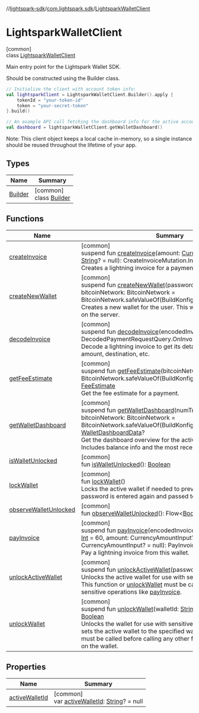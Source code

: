 //[lightspark-sdk](../../../index.md)/[com.lightspark.sdk](../index.md)/[LightsparkWalletClient](index.md)

# LightsparkWalletClient

[common]\
class [LightsparkWalletClient](index.md)

Main entry point for the Lightspark Wallet SDK.

Should be constructed using the Builder class.

```kotlin
// Initialize the client with account token info:
val lightsparkClient = LightsparkWalletClient.Builder().apply {
    tokenId = "your-token-id"
    token = "your-secret-token"
}.build()

// An example API call fetching the dashboard info for the active account:
val dashboard = lightsparkWalletClient.getWalletDashboard()
```

Note: This client object keeps a local cache in-memory, so a single instance should be reused throughout the lifetime of your app.

## Types

| Name | Summary |
|---|---|
| [Builder](-builder/index.md) | [common]<br>class [Builder](-builder/index.md) |

## Functions

| Name | Summary |
|---|---|
| [createInvoice](create-invoice.md) | [common]<br>suspend fun [createInvoice](create-invoice.md)(amount: [CurrencyAmount](../../com.lightspark.sdk.model/-currency-amount/index.md), memo: [String](https://kotlinlang.org/api/latest/jvm/stdlib/kotlin/-string/index.html)? = null): CreateInvoiceMutation.Invoice<br>Creates a lightning invoice for a payment to this wallet. |
| [createNewWallet](create-new-wallet.md) | [common]<br>suspend fun [createNewWallet](create-new-wallet.md)(password: [String](https://kotlinlang.org/api/latest/jvm/stdlib/kotlin/-string/index.html), bitcoinNetwork: BitcoinNetwork = BitcoinNetwork.safeValueOf(BuildKonfig.BITCOIN_NETWORK))<br>Creates a new wallet for the user. This will create a new node on the server. |
| [decodeInvoice](decode-invoice.md) | [common]<br>suspend fun [decodeInvoice](decode-invoice.md)(encodedInvoice: [String](https://kotlinlang.org/api/latest/jvm/stdlib/kotlin/-string/index.html)): DecodedPaymentRequestQuery.OnInvoiceData?<br>Decode a lightning invoice to get its details included payment amount, destination, etc. |
| [getFeeEstimate](get-fee-estimate.md) | [common]<br>suspend fun [getFeeEstimate](get-fee-estimate.md)(bitcoinNetwork: BitcoinNetwork = BitcoinNetwork.safeValueOf(BuildKonfig.BITCOIN_NETWORK)): [FeeEstimate](../../com.lightspark.sdk.model/-fee-estimate/index.md)<br>Get the fee estimate for a payment. |
| [getWalletDashboard](get-wallet-dashboard.md) | [common]<br>suspend fun [getWalletDashboard](get-wallet-dashboard.md)(numTransactions: [Int](https://kotlinlang.org/api/latest/jvm/stdlib/kotlin/-int/index.html) = 20, bitcoinNetwork: BitcoinNetwork = BitcoinNetwork.safeValueOf(BuildKonfig.BITCOIN_NETWORK)): [WalletDashboardData](../../com.lightspark.sdk.model/-wallet-dashboard-data/index.md)?<br>Get the dashboard overview for the active lightning wallet. Includes balance info and the most recent transactions. |
| [isWalletUnlocked](is-wallet-unlocked.md) | [common]<br>fun [isWalletUnlocked](is-wallet-unlocked.md)(): [Boolean](https://kotlinlang.org/api/latest/jvm/stdlib/kotlin/-boolean/index.html) |
| [lockWallet](lock-wallet.md) | [common]<br>fun [lockWallet](lock-wallet.md)()<br>Locks the active wallet if needed to prevent payment until the password is entered again and passed to [unlockWallet](unlock-wallet.md). |
| [observeWalletUnlocked](observe-wallet-unlocked.md) | [common]<br>fun [observeWalletUnlocked](observe-wallet-unlocked.md)(): Flow&lt;[Boolean](https://kotlinlang.org/api/latest/jvm/stdlib/kotlin/-boolean/index.html)&gt; |
| [payInvoice](pay-invoice.md) | [common]<br>suspend fun [payInvoice](pay-invoice.md)(encodedInvoice: [String](https://kotlinlang.org/api/latest/jvm/stdlib/kotlin/-string/index.html), timeoutSecs: [Int](https://kotlinlang.org/api/latest/jvm/stdlib/kotlin/-int/index.html) = 60, amount: CurrencyAmountInput? = null, maxFees: CurrencyAmountInput? = null): PayInvoiceMutation.Payment<br>Pay a lightning invoice from this wallet. |
| [unlockActiveWallet](unlock-active-wallet.md) | [common]<br>suspend fun [unlockActiveWallet](unlock-active-wallet.md)(password: [String](https://kotlinlang.org/api/latest/jvm/stdlib/kotlin/-string/index.html)): [Boolean](https://kotlinlang.org/api/latest/jvm/stdlib/kotlin/-boolean/index.html)<br>Unlocks the active wallet for use with sensitive SDK operations. This function or [unlockWallet](unlock-wallet.md) must be called before calling sensitive operations like [payInvoice](pay-invoice.md). |
| [unlockWallet](unlock-wallet.md) | [common]<br>suspend fun [unlockWallet](unlock-wallet.md)(walletId: [String](https://kotlinlang.org/api/latest/jvm/stdlib/kotlin/-string/index.html), password: [String](https://kotlinlang.org/api/latest/jvm/stdlib/kotlin/-string/index.html)): [Boolean](https://kotlinlang.org/api/latest/jvm/stdlib/kotlin/-boolean/index.html)<br>Unlocks the wallet for use with sensitive SDK operations. Also sets the active wallet to the specified walletId. This function must be called before calling any other functions that operate on the wallet. |

## Properties

| Name | Summary |
|---|---|
| [activeWalletId](active-wallet-id.md) | [common]<br>var [activeWalletId](active-wallet-id.md): [String](https://kotlinlang.org/api/latest/jvm/stdlib/kotlin/-string/index.html)? = null |
